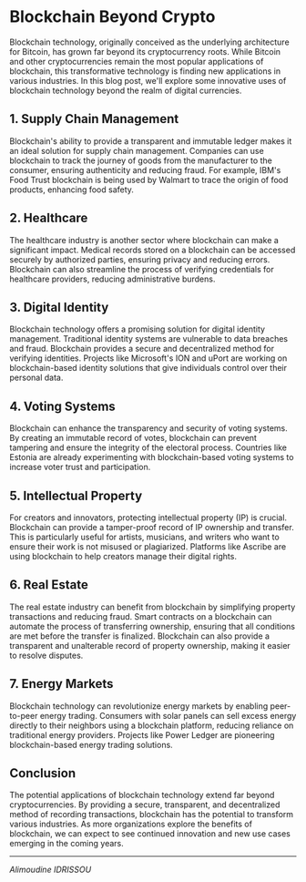 
<!-- ![Blockchain Beyond Crypto](/images/profile.jpg) -->

# Blockchain Beyond Crypto

Blockchain technology, originally conceived as the underlying architecture for Bitcoin, has grown far beyond its cryptocurrency roots. While Bitcoin and other cryptocurrencies remain the most popular applications of blockchain, this transformative technology is finding new applications in various industries. In this blog post, we'll explore some innovative uses of blockchain technology beyond the realm of digital currencies.

## 1. Supply Chain Management

Blockchain's ability to provide a transparent and immutable ledger makes it an ideal solution for supply chain management. Companies can use blockchain to track the journey of goods from the manufacturer to the consumer, ensuring authenticity and reducing fraud. For example, IBM's Food Trust blockchain is being used by Walmart to trace the origin of food products, enhancing food safety.

## 2. Healthcare

The healthcare industry is another sector where blockchain can make a significant impact. Medical records stored on a blockchain can be accessed securely by authorized parties, ensuring privacy and reducing errors. Blockchain can also streamline the process of verifying credentials for healthcare providers, reducing administrative burdens.

## 3. Digital Identity

Blockchain technology offers a promising solution for digital identity management. Traditional identity systems are vulnerable to data breaches and fraud. Blockchain provides a secure and decentralized method for verifying identities. Projects like Microsoft's ION and uPort are working on blockchain-based identity solutions that give individuals control over their personal data.

## 4. Voting Systems

Blockchain can enhance the transparency and security of voting systems. By creating an immutable record of votes, blockchain can prevent tampering and ensure the integrity of the electoral process. Countries like Estonia are already experimenting with blockchain-based voting systems to increase voter trust and participation.

## 5. Intellectual Property

For creators and innovators, protecting intellectual property (IP) is crucial. Blockchain can provide a tamper-proof record of IP ownership and transfer. This is particularly useful for artists, musicians, and writers who want to ensure their work is not misused or plagiarized. Platforms like Ascribe are using blockchain to help creators manage their digital rights.

## 6. Real Estate

The real estate industry can benefit from blockchain by simplifying property transactions and reducing fraud. Smart contracts on a blockchain can automate the process of transferring ownership, ensuring that all conditions are met before the transfer is finalized. Blockchain can also provide a transparent and unalterable record of property ownership, making it easier to resolve disputes.

## 7. Energy Markets

Blockchain technology can revolutionize energy markets by enabling peer-to-peer energy trading. Consumers with solar panels can sell excess energy directly to their neighbors using a blockchain platform, reducing reliance on traditional energy providers. Projects like Power Ledger are pioneering blockchain-based energy trading solutions.

## Conclusion

The potential applications of blockchain technology extend far beyond cryptocurrencies. By providing a secure, transparent, and decentralized method of recording transactions, blockchain has the potential to transform various industries. As more organizations explore the benefits of blockchain, we can expect to see continued innovation and new use cases emerging in the coming years.

---

_Alimoudine IDRISSOU_
